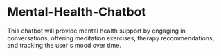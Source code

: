 # Mental-Health-Chatbot
This chatbot will provide mental health support by engaging in conversations, offering meditation exercises, therapy recommendations, and tracking the user's mood over time.
